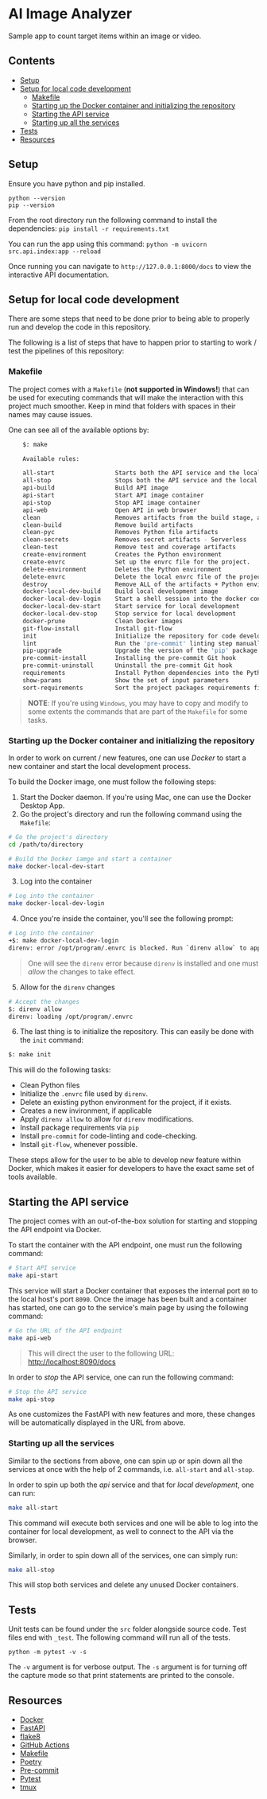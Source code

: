 # AI Image Analyzer

Sample app to count target items within an image or video.

## Contents

- [Setup](#setup)
- [Setup for local code development](#setup-for-local-code-development)
  - [Makefile](#makefile)
  - [Starting up the Docker container and initializing the repository](#starting-up-the-docker-container-and-initializing-the-repository)
  - [Starting the API service](#starting-the-api-service)
  - [Starting up all the services](#starting-up-all-the-services)
- [Tests](#tests)
- [Resources](#resources)

## Setup

Ensure you have python and pip installed.

```shell
python --version
pip --version
```

From the root directory run the following command to install the
dependencies: `pip install -r requirements.txt`

You can run the app using this command: `python -m uvicorn src.api.index:app --reload`

Once running you can navigate to `http://127.0.0.1:8000/docs` to view the
interactive API documentation.

## Setup for local code development

There are some steps that need to be done prior to being able to
properly run and develop the code in this repository.

The following is a list of steps that have to happen prior to starting to
work / test the pipelines of this repository:

### Makefile

The project comes with a `Makefile` (**not supported in Windows!**)
that can be used for executing commands that will make the interaction
with this project much smoother. Keep in mind that folders with spaces in their names may cause issues.

One can see all of the available options by:

```bash
    $: make

    Available rules:

    all-start                 Starts both the API service and the local development service
    all-stop                  Stops both the API service and the local development service
    api-build                 Build API image
    api-start                 Start API image container
    api-stop                  Stop API image container
    api-web                   Open API in web browser
    clean                     Removes artifacts from the build stage, and other common Python artifacts.
    clean-build               Remove build artifacts
    clean-pyc                 Removes Python file artifacts
    clean-secrets             Removes secret artifacts - Serverless
    clean-test                Remove test and coverage artifacts
    create-environment        Creates the Python environment
    create-envrc              Set up the envrc file for the project.
    delete-environment        Deletes the Python environment
    delete-envrc              Delete the local envrc file of the project
    destroy                   Remove ALL of the artifacts + Python environments
    docker-local-dev-build    Build local development image
    docker-local-dev-login    Start a shell session into the docker container
    docker-local-dev-start    Start service for local development
    docker-local-dev-stop     Stop service for local development
    docker-prune              Clean Docker images
    git-flow-install          Install git-flow
    init                      Initialize the repository for code development
    lint                      Run the 'pre-commit' linting step manually
    pip-upgrade               Upgrade the version of the 'pip' package
    pre-commit-install        Installing the pre-commit Git hook
    pre-commit-uninstall      Uninstall the pre-commit Git hook
    requirements              Install Python dependencies into the Python environment
    show-params               Show the set of input parameters
    sort-requirements         Sort the project packages requirements file
```

> **NOTE**: If you're using `Windows`, you may have to copy and modify to some
> extents the commands that are part of the `Makefile` for some tasks.

### Starting up the Docker container and initializing the repository

In order to work on current / new features, one can use *Docker* to
start a new container and start the local development process.

To build the Docker image, one must follow the following steps:

1. Start the Docker daemon. If you're using Mac, one can use the
Docker Desktop App.
2. Go the project's directory and run the following command using the `Makefile`:
```bash
# Go the project's directory
cd /path/to/directory

# Build the Docker iamge and start a container
make docker-local-dev-start
```
3. Log into the container
```bash
# Log into the container
make docker-local-dev-login
```

4. Once you're inside the container, you'll see the following prompt:

```bash
# Log into the container
➜$: make docker-local-dev-login
direnv: error /opt/program/.envrc is blocked. Run `direnv allow` to approve its content
```
> One will see the `direnv` error because `direnv` is installed and one must
> *allow* the changes to take effect.

5. Allow for the `direnv` changes
```bash
# Accept the changes
$: direnv allow
direnv: loading /opt/program/.envrc
```

6. The last thing is to initialize the repository. This can easily be done
with the `init` command:

```bash
$: make init
```
This will do the following tasks:
- Clean Python files
- Initialize the `.envrc` file used by `direnv`.
- Delete an existing python environment for the project, if it exists.
- Creates a new invironment, if applicable
- Apply `direnv allow` to allow for `direnv` modifications.
- Install package requirements via `pip`
- Install `pre-commit` for code-linting and code-checking.
- Install `git-flow`, whenever possible.

These steps allow for the user to be able to develop new feature within
Docker, which makes it easier for developers to have the exact same set of
tools available.

## Starting the API service

The project comes with an out-of-the-box solution for starting and stopping
the API endpoint via Docker.

To start the container with the API endpoint, one must run the following
command:

```bash
# Start API service
make api-start
```

This service will start a Docker container that exposes the internal port
`80` to the local host's port `8090`. Once the image has been built and
a container has started, one can go to the service's main page by using
the following command:

```bash
# Go the URL of the API endpoint
make api-web
```

> This will direct the user to the following URL:
> [http://localhost:8090/docs](http://localhost:8090/docs)

In order to *stop* the API service, one can run the following command:

```bash
# Stop the API service
make api-stop
```

As one customizes the FastAPI with new features and more, these changes
will be automatically displayed in the URL from above.

### Starting up all the services

Similar to the sections from above, one can spin up or spin down all the
services at once with the help of 2 commands, i.e. `all-start` and `all-stop`.

In order to spin up both the *api* service and that for *local development*,
one can run:

```bash
make all-start
```

This command will execute both services and one will be able to log into the
container for local development, as well to connect to the API via the
browser.

Similarly, in order to spin down all of the services, one can simply run:

```bash
make all-stop
```

This will stop both services and delete any unused Docker containers.

## Tests

Unit tests can be found under the `src` folder alongside source code.
Test files end with `_test`. The following command will run all of the tests.

```shell
python -m pytest -v -s
```

The `-v` argument is for verbose output. The `-s` argument is for turning
off the capture mode so that print statements are printed to the console.

## Resources

- [Docker](https://docs.docker.com/reference/)
- [FastAPI](https://fastapi.tiangolo.com/)
- [flake8](https://flake8.pycqa.org/en/latest/)
- [GitHub Actions](https://docs.github.com/en/actions)
- [Makefile](https://www.gnu.org/software/make/manual/make.html)
- [Poetry](https://python-poetry.org/)
- [Pre-commit](https://pre-commit.com)
- [Pytest](https://docs.pytest.org/en/7.2.x/)
- [tmux](https://github.com/tmux/tmux/wiki/Getting-Started)
